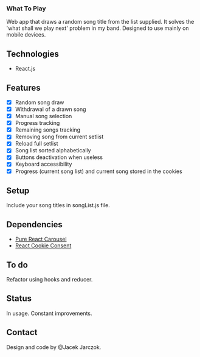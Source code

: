 ### What To Play

Web app that draws a random song title from the list supplied.
It solves the 'what shall we play next' problem in my band.
Designed to use mainly on mobile devices.

## Technologies
* React.js

## Features
- [x] Random song draw
- [x] Withdrawal of a drawn song
- [x] Manual song selection
- [x] Progress tracking
- [x] Remaining songs tracking
- [x] Removing song from current setlist
- [x] Reload full setlist
- [x] Song list sorted alphabetically
- [x] Buttons deactivation when useless
- [x] Keyboard accessibility
- [x] Progress (current song list) and current song stored in the cookies

## Setup
Include your song titles in songList.js file.

## Dependencies
* [Pure React Carousel](https://github.com/express-labs/pure-react-carousel)
* [React Cookie Consent](https://github.com/Mastermindzh/react-cookie-consent)

## To do
Refactor using hooks and reducer.

## Status
In usage. Constant improvements.

## Contact
Design and code by @Jacek Jarczok.
